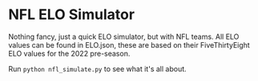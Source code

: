 # NFL ELO Simulator

Nothing fancy, just a quick ELO simulator, but with NFL teams.
All ELO values can be found in ELO.json, these are based on their FiveThirtyEight ELO values for the 2022 pre-season.

Run `python nfl_simulate.py` to see what it's all about.
